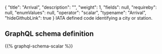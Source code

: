 {
  "title": "Arrival",
  "description": "",
  "weight": 1,
  "fields": null,
  "requireby": null,
  "enumValues": null,
  "operator": "scalar",
  "typename": "Arrival",
  "hideGithubLink": true
}
IATA defined code identifying a city or station.
## GraphQL schema definition

{{% graphql-schema-scalar %}}
